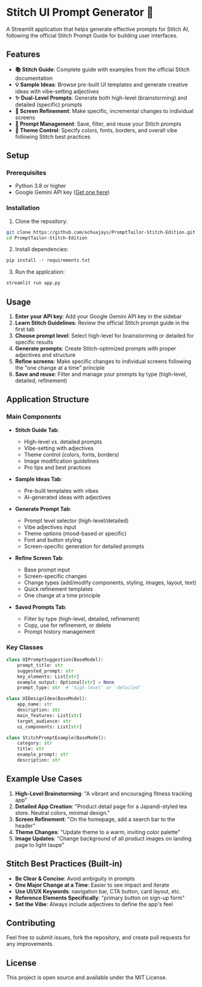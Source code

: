 # Stitch UI Prompt Generator 🎨

A Streamlit application that helps generate effective prompts for Stitch AI, following the official Stitch Prompt Guide for building user interfaces.

## Features

- **📚 Stitch Guide**: Complete guide with examples from the official Stitch documentation
- **💡 Sample Ideas**: Browse pre-built UI templates and generate creative ideas with vibe-setting adjectives
- **✨ Dual-Level Prompts**: Generate both high-level (brainstorming) and detailed (specific) prompts
- **🎯 Screen Refinement**: Make specific, incremental changes to individual screens
- **📝 Prompt Management**: Save, filter, and reuse your Stitch prompts
- **🎨 Theme Control**: Specify colors, fonts, borders, and overall vibe following Stitch best practices

## Setup

### Prerequisites

- Python 3.8 or higher
- Google Gemini API key ([Get one here](https://makersuite.google.com/app/apikey))

### Installation

1. Clone the repository:
```bash
git clone https://github.com/achuajays/PromptTailor-Stitch-Edition.git
cd PromptTailor-Stitch-Edition
```

2. Install dependencies:
```bash
pip install -r requirements.txt
```

3. Run the application:
```bash
streamlit run app.py
```

## Usage

1. **Enter your API key**: Add your Google Gemini API key in the sidebar
2. **Learn Stitch Guidelines**: Review the official Stitch prompt guide in the first tab
3. **Choose prompt level**: Select high-level for brainstorming or detailed for specific results
4. **Generate prompts**: Create Stitch-optimized prompts with proper adjectives and structure
5. **Refine screens**: Make specific changes to individual screens following the "one change at a time" principle
6. **Save and reuse**: Filter and manage your prompts by type (high-level, detailed, refinement)

## Application Structure

### Main Components

- **Stitch Guide Tab**:
  - High-level vs. detailed prompts
  - Vibe-setting with adjectives
  - Theme control (colors, fonts, borders)
  - Image modification guidelines
  - Pro tips and best practices

- **Sample Ideas Tab**: 
  - Pre-built templates with vibes
  - AI-generated ideas with adjectives

- **Generate Prompt Tab**:
  - Prompt level selector (high-level/detailed)
  - Vibe adjectives input
  - Theme options (mood-based or specific)
  - Font and button styling
  - Screen-specific generation for detailed prompts

- **Refine Screen Tab**:
  - Base prompt input
  - Screen-specific changes
  - Change types (add/modify components, styling, images, layout, text)
  - Quick refinement templates
  - One change at a time principle

- **Saved Prompts Tab**:
  - Filter by type (high-level, detailed, refinement)
  - Copy, use for refinement, or delete
  - Prompt history management

### Key Classes

```python
class UIPromptSuggestion(BaseModel):
    prompt_title: str
    suggested_prompt: str
    key_elements: List[str]
    example_output: Optional[str] = None
    prompt_type: str  # 'high-level' or 'detailed'

class UIDesignIdea(BaseModel):
    app_name: str
    description: str
    main_features: List[str]
    target_audience: str
    ui_components: List[str]

class StitchPromptExample(BaseModel):
    category: str
    title: str
    example_prompt: str
    description: str
```

## Example Use Cases

1. **High-Level Brainstorming**: "A vibrant and encouraging fitness tracking app"
2. **Detailed App Creation**: "Product detail page for a Japandi-styled tea store. Neutral colors, minimal design."
3. **Screen Refinement**: "On the homepage, add a search bar to the header"
4. **Theme Changes**: "Update theme to a warm, inviting color palette"
5. **Image Updates**: "Change background of all product images on landing page to light taupe"

## Stitch Best Practices (Built-in)

- **Be Clear & Concise**: Avoid ambiguity in prompts
- **One Major Change at a Time**: Easier to see impact and iterate
- **Use UI/UX Keywords**: navigation bar, CTA button, card layout, etc.
- **Reference Elements Specifically**: "primary button on sign-up form"
- **Set the Vibe**: Always include adjectives to define the app's feel

## Contributing

Feel free to submit issues, fork the repository, and create pull requests for any improvements.

## License

This project is open source and available under the MIT License.
